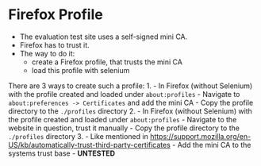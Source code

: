 # Firefox Profile

- The evaluation test site uses a self-signed mini CA.
- Firefox has to trust it.
- The way to do it:
  - create a Firefox profile, that trusts the mini CA
  - load this profile with selenium

There are 3 ways to create such a profile:
1.
    - In Firefox (without Selenium) with the profile created and loaded under `about:profiles`
    - Navigate to `about:preferences -> Certificates` and add the mini CA
    - Copy the profile directory to the `./profiles` directory
2.
    - In Firefox (without Selenium) with the profile created and loaded under `about:profiles`
    - Navigate to the website in question, trust it manually
    - Copy the profile directory to the `./profiles` directory
3.
    - Like mentioned in https://support.mozilla.org/en-US/kb/automatically-trust-third-party-certificates
    - Add the mini CA to the systems trust base
    - **UNTESTED**